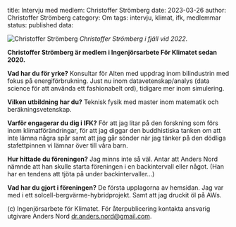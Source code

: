 title: Intervju med medlem: Christoffer Strömberg
date: 2023-03-26
author: Christoffer Strömberg
category: Om
tags: intervju, klimat, ifk, medlemmar
status: published
data:

<div class="post-image-left">
    <img alt="Christoffer Strömberg" src="data/christoffer_stromberg.jpeg" />
    <em>Christoffer Strömberg i fjäll vid 2022.</em>
</div>

**Christoffer Strömberg  är medlem i Ingenjörsarbete För Klimatet sedan 2020.**

**Vad har du för yrke?**
Konsultar för Alten med uppdrag inom bilindustrin med fokus på energiförbrukning.
Just nu inom datavetenskap/analys (data science för att använda ett fashionabelt
ord), tidigare mer inom simulering.

**Vilken utbildning har du?**
Teknisk fysik med master inom matematik och beräkningsvetenskap.

**Varför engagerar du dig i IFK?**
För att jag litar på den forskning som förs inom klimatförändringar, för att jag
diggar den buddhistiska tanken om att inte lämna några spår samt att jag går
sönder när jag tänker på den dödliga stafettpinnen vi lämnar över till våra barn.

**Hur hittade du föreningen?**
Jag minns inte så väl. Antar att Anders Nord nämnde att han skulle starta föreningen
i en backintervall eller något. (Han har en tendens att tjöta på under
backintervaller...)

**Vad har du gjort i föreningen?**
De första upplagorna av hemsidan. Jag var med i ett solcell-bergvärme-hybridprojekt.
Samt att jag druckit öl på AWs.

(c) Ingenjörsarbete för Klimatet. För återpublicering kontakta ansvarig utgivare
Anders Nord [dr.anders.nord@gmail.com](mailto:dr.anders.nord@gmail.com).
